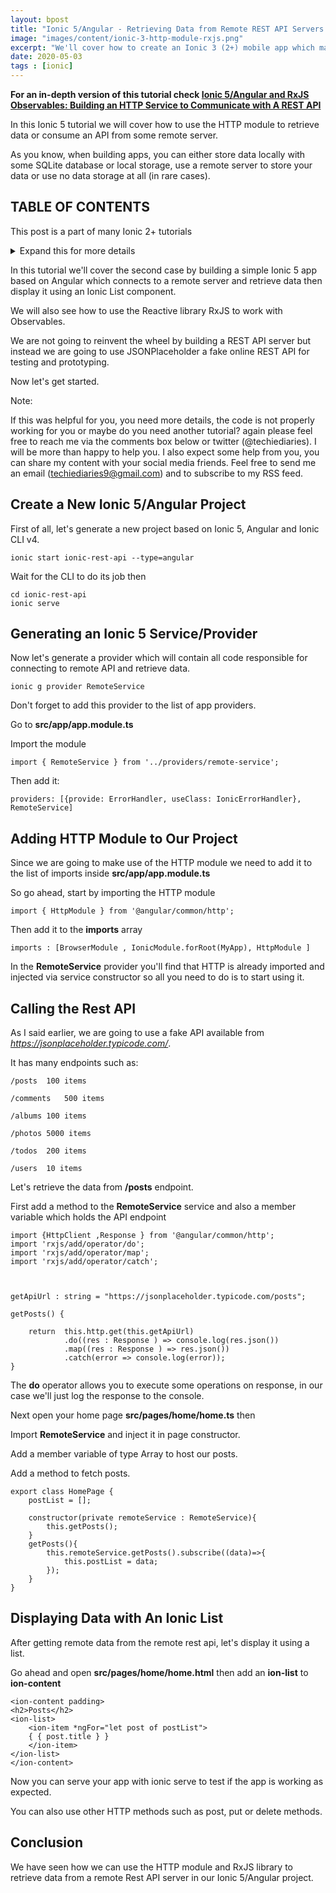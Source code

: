 ```yaml
---
layout: bpost
title: "Ionic 5/Angular - Retrieving Data from Remote REST API Servers with HTTP Module and RxJS"
image: "images/content/ionic-3-http-module-rxjs.png"
excerpt: "We'll cover how to create an Ionic 3 (2+) mobile app which makes use of HTTP module and RxJS library"
date: 2020-05-03 
tags : [ionic]
---
```



**For an in-depth version of this tutorial check [Ionic 5/Angular and RxJS Observables: Building an HTTP Service to Communicate with A REST API](/ionic-http)**


In this Ionic 5 tutorial we will cover how to use the HTTP module to retrieve data or consume an API from some remote server.

As you know, when building apps, you can either store data locally with some SQLite database or local storage, use a remote server to store your data or use no data storage at all (in rare cases).


## TABLE OF CONTENTS


<span>This post is a part of many Ionic 2+ tutorials  </span>


<details >
  <summary styles="text-decoration:uppercase;cursor:pointer;">Expand this for more details</summary>
<ul>
<li>
<a href="https://www.techiediaries.com/ionic-create-first-project-app/">
Ionic 3-Create and build first project or application (Android and iOS)
</a>
</li>
<li>
<a href="https://www.techiediaries.com/ionic-cordova-add-android-platform/" target="_blank">Ionic 2/Ionic 3-Adding Cordova Android Platform</a>
</li>
<li>
<a href="https://www.techiediaries.com/ionic-create-generate-add-pages/" target="_blank">Ionic 2/Ionic 3-Create, Generate and Add Pages</a>
</li>
<li>
<a href="https://www.techiediaries.com/ionic-cli-v3-start-templates/" target="_blank">Ionic CLI v3-start command templates and options</a>
</li>
<li>
<a href="https://www.techiediaries.com/ionic-modals/">Ionic 3/Ionic 2 Modals</a>
</li>
<li>
<a href="https://www.techiediaries.com/ionic-2-navigation/">Understanding Ionic 2 Navigation</a>
</li>
<li>
<a href="https://www.techiediaries.com/ionic-3-pages-components/">Learn Ionic 3-what is a component and page? and how to use them? </a>
</li>
<li>
<a href="https://www.techiediaries.com/ionic-3-lazy-loading-modules/">Ionic 3-Lazy Loading Modules</a>
</li>
<li>
<a href="https://www.techiediaries.com/ionic2-theming-styling/">Theming and Styling Ionic 2 Apps</a>
</li>
<li>
<a href="https://www.techiediaries.com/ionic-native-3-x/">Ionic Native 3.x</a>
</li>
<li>
<a href="https://www.techiediaries.com/mocking-native-sqlite-plugin/">Developing Ionic Apps Entirely in The Browser-Mocking SQLite Native Plugin</a>
</li>
<li>
<a href="https://www.techiediaries.com/ionic-video-playing/">Playing videos with Ionic 2/Ionic 3 and Cordova Video Player plugin</a>
</li>
<li>
<a href="https://www.techiediaries.com/ionic-sqlite-pouchdb/" target="_blank">Using PouchDB and SQLite with Ionic 3: A CRUD Example</a>
</li>
<li>
<a href="https://www.techiediaries.com/ionic-cordova-sqlite-barcode-scanner-product-inventory-manager/" target="_blank">Ionic CLI v3-start command templates and options</a>
</li>
<li>
<a href="https://www.techiediaries.com/barcode-qr-code-scanner-encoder-ionic-3/">Ionic 3-Create a Nearby Restaurants App with Geolocation Plugin, Google Maps and Places API</a>
</li>
<li>
<a href="https://www.techiediaries.com/ionic-geolocation-google-maps-places-api/">Ionic 3-Create a Nearby Restaurants App with Geolocation Plugin, Google Maps and Places API</a>
</li>
<li>
<a href="https://www.techiediaries.com/learn-ionic-study-guide/" target="_blank">Learn Ionic 2+ Properly (A Study/Learning Guide)</a>    
</li>
    
</details>

In this tutorial we'll cover the second case by building a simple Ionic 5 app based on Angular which connects to a remote server and retrieve data then display it using an Ionic List component.

We will also see how to use the Reactive library RxJS to work with Observables.

We are not going to reinvent the wheel by building a REST API server but instead we are going to use 
JSONPlaceholder a fake online REST API for testing and prototyping.

Now let's get started.

<script async src="//pagead2.googlesyndication.com/pagead/js/adsbygoogle.js"></script>
<ins class="adsbygoogle"
     style="display:block; text-align:center;"
     data-ad-format="fluid"
     data-ad-layout="in-article"
     data-ad-client="ca-pub-9293763250492023"
     data-ad-slot="2159586419"></ins>
<script>
     (adsbygoogle = window.adsbygoogle || []).push({});
</script>


<div class="warning">
Note: <br>


If this was helpful for you, you need more details, the code is not properly working for you or maybe do you need another tutorial? again please feel free to reach me via the comments box below or twitter (@techiediaries). I will be more than happy to help you. I also expect some help from you, you can share my content with your social media friends. Feel free to send me an email (techiediaries9@gmail.com) and to subscribe to my RSS feed.

</div>

## Create a New Ionic 5/Angular Project 


First of all, let's generate a new project based on Ionic 5, Angular and Ionic CLI v4. 

    ionic start ionic-rest-api --type=angular

Wait for the CLI to do its job then 

    cd ionic-rest-api 
    ionic serve 

## Generating an Ionic 5 Service/Provider 

Now let's generate a provider which will contain all code responsible for connecting to remote API and 
retrieve data.

    ionic g provider RemoteService

Don't forget to add this provider to the list of app providers.

Go to **src/app/app.module.ts**

Import the module 

    import { RemoteService } from '../providers/remote-service';

Then add it: 

    providers: [{provide: ErrorHandler, useClass: IonicErrorHandler}, RemoteService]

## Adding HTTP Module to Our Project 

Since we are going to make use of the HTTP module we need to add it to the list of imports inside 
**src/app/app.module.ts** 

So go ahead, start by importing the HTTP module 

    import { HttpModule } from '@angular/common/http';

Then add it to the **imports** array 

    imports : [BrowserModule , IonicModule.forRoot(MyApp), HttpModule ]


In the **RemoteService** provider you'll find that HTTP is already imported and injected via service constructor so 
all you need to do is to start using it.

## Calling the Rest API  

As I said earlier, we are going to use a fake API available from <em>https://jsonplaceholder.typicode.com/</em>.

It has many endpoints such as: 


    /posts	100 items

    /comments	500 items

    /albums	100 items

    /photos	5000 items

    /todos	200 items

    /users	10 items

Let's retrieve the data from **/posts** endpoint. 

First add a method to the **RemoteService** service and also a member variable which holds the API endpoint

    import {HttpClient ,Response } from '@angular/common/http';
    import 'rxjs/add/operator/do';
    import 'rxjs/add/operator/map';
    import 'rxjs/add/operator/catch';
    
    

    getApiUrl : string = "https://jsonplaceholder.typicode.com/posts";

    getPosts() {

        return  this.http.get(this.getApiUrl)
                .do((res : Response ) => console.log(res.json())
                .map((res : Response ) => res.json())
                .catch(error => console.log(error));
    }

The **do** operator allows you to execute some operations on response, in our case we'll just log the response 
to the console.      

Next open your home page **src/pages/home/home.ts** then  

Import **RemoteService** and inject it in page constructor.

Add a member variable of type Array to host our posts.

Add a method to fetch posts.


    export class HomePage {
        postList = [];
        
        constructor(private remoteService : RemoteService){
            this.getPosts();
        }
        getPosts(){
            this.remoteService.getPosts().subscribe((data)=>{
                this.postList = data;
            });
        }
    }


## Displaying Data with An Ionic List 

After getting remote data from the remote rest api, let's display it using a list.

Go ahead and open **src/pages/home/home.html** then add an **ion-list** to **ion-content** 

    <ion-content padding>
    <h2>Posts</h2>
    <ion-list>
        <ion-item *ngFor="let post of postList">
        { { post.title } }
        </ion-item>
    </ion-list>
    </ion-content>


Now you can serve your app with ionic serve to test if the app is working as expected.

You can also use other HTTP methods such as post, put or delete methods.

## Conclusion 

We have seen how we can use the HTTP module and RxJS library to retrieve data from a remote Rest API server in our Ionic 5/Angular project.



